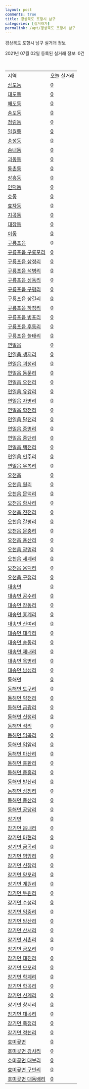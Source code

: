 ```yaml
---
layout: post
comments: true
title: 경상북도 포항시 남구
categories: [실거래가]
permalink: /apt/경상북도 포항시 남구
---
```


경상북도 포항시 남구 실거래 정보

2021년 07월 02일 등록된 실거래 정보: 0건

<script type="text/javascript">
  google.charts.load('current', {'packages':['corechart']});
  google.charts.setOnLoadCallback(drawChart);

  function drawChart() {
    var data = google.visualization.arrayToDataTable([['거래일', '매매', '전월세', '전매'], ['20-07', 330, 269, 20], ['20-08', 0, 0, 9], ['20-09', 238, 232, 6], ['20-10', 309, 264, 10], ['20-11', 651, 316, 4], ['20-12', 432, 351, 66], ['21-01', 168, 324, 233], ['21-02', 158, 321, 118], ['21-03', 222, 424, 47], ['21-04', 237, 236, 16], ['21-05', 219, 170, 15], ['21-06', 146, 146, 11]]);

    var options = {
      title: '최근 유형별 거래량 추이',
      legend: { position: 'bottom' }
    };

    var chart = new google.visualization.LineChart(document.getElementById('columnchart_material'));
    chart.draw(data, (options));
  }
</script>

<div id="columnchart_material" style="width: 95%; margin-left: -35px"></div>
<br>
<table class="sortable">
  <tr>
    <td>지역</td>
    <td>오늘 실거래</td>
  </tr>

  
  <tr class="item">
    <td><a href="경상북도 포항시 남구 상도동">상도동</a></td>
    <td><a href="경상북도 포항시 남구 상도동">0</a></td>
  </tr>
    

  <tr class="item">
    <td><a href="경상북도 포항시 남구 대도동">대도동</a></td>
    <td><a href="경상북도 포항시 남구 대도동">0</a></td>
  </tr>
    

  <tr class="item">
    <td><a href="경상북도 포항시 남구 해도동">해도동</a></td>
    <td><a href="경상북도 포항시 남구 해도동">0</a></td>
  </tr>
    

  <tr class="item">
    <td><a href="경상북도 포항시 남구 송도동">송도동</a></td>
    <td><a href="경상북도 포항시 남구 송도동">0</a></td>
  </tr>
    

  <tr class="item">
    <td><a href="경상북도 포항시 남구 청림동">청림동</a></td>
    <td><a href="경상북도 포항시 남구 청림동">0</a></td>
  </tr>
    

  <tr class="item">
    <td><a href="경상북도 포항시 남구 일월동">일월동</a></td>
    <td><a href="경상북도 포항시 남구 일월동">0</a></td>
  </tr>
    

  <tr class="item">
    <td><a href="경상북도 포항시 남구 송정동">송정동</a></td>
    <td><a href="경상북도 포항시 남구 송정동">0</a></td>
  </tr>
    

  <tr class="item">
    <td><a href="경상북도 포항시 남구 송내동">송내동</a></td>
    <td><a href="경상북도 포항시 남구 송내동">0</a></td>
  </tr>
    

  <tr class="item">
    <td><a href="경상북도 포항시 남구 괴동동">괴동동</a></td>
    <td><a href="경상북도 포항시 남구 괴동동">0</a></td>
  </tr>
    

  <tr class="item">
    <td><a href="경상북도 포항시 남구 동촌동">동촌동</a></td>
    <td><a href="경상북도 포항시 남구 동촌동">0</a></td>
  </tr>
    

  <tr class="item">
    <td><a href="경상북도 포항시 남구 장흥동">장흥동</a></td>
    <td><a href="경상북도 포항시 남구 장흥동">0</a></td>
  </tr>
    

  <tr class="item">
    <td><a href="경상북도 포항시 남구 인덕동">인덕동</a></td>
    <td><a href="경상북도 포항시 남구 인덕동">0</a></td>
  </tr>
    

  <tr class="item">
    <td><a href="경상북도 포항시 남구 호동">호동</a></td>
    <td><a href="경상북도 포항시 남구 호동">0</a></td>
  </tr>
    

  <tr class="item">
    <td><a href="경상북도 포항시 남구 효자동">효자동</a></td>
    <td><a href="경상북도 포항시 남구 효자동">0</a></td>
  </tr>
    

  <tr class="item">
    <td><a href="경상북도 포항시 남구 지곡동">지곡동</a></td>
    <td><a href="경상북도 포항시 남구 지곡동">0</a></td>
  </tr>
    

  <tr class="item">
    <td><a href="경상북도 포항시 남구 대잠동">대잠동</a></td>
    <td><a href="경상북도 포항시 남구 대잠동">0</a></td>
  </tr>
    

  <tr class="item">
    <td><a href="경상북도 포항시 남구 이동">이동</a></td>
    <td><a href="경상북도 포항시 남구 이동">0</a></td>
  </tr>
    

  <tr class="item">
    <td><a href="경상북도 포항시 남구 구룡포읍">구룡포읍</a></td>
    <td><a href="경상북도 포항시 남구 구룡포읍">0</a></td>
  </tr>
    

  <tr class="item">
    <td><a href="경상북도 포항시 남구 구룡포읍 구룡포리">구룡포읍 구룡포리</a></td>
    <td><a href="경상북도 포항시 남구 구룡포읍 구룡포리">0</a></td>
  </tr>
    

  <tr class="item">
    <td><a href="경상북도 포항시 남구 구룡포읍 삼정리">구룡포읍 삼정리</a></td>
    <td><a href="경상북도 포항시 남구 구룡포읍 삼정리">0</a></td>
  </tr>
    

  <tr class="item">
    <td><a href="경상북도 포항시 남구 구룡포읍 석병리">구룡포읍 석병리</a></td>
    <td><a href="경상북도 포항시 남구 구룡포읍 석병리">0</a></td>
  </tr>
    

  <tr class="item">
    <td><a href="경상북도 포항시 남구 구룡포읍 성동리">구룡포읍 성동리</a></td>
    <td><a href="경상북도 포항시 남구 구룡포읍 성동리">0</a></td>
  </tr>
    

  <tr class="item">
    <td><a href="경상북도 포항시 남구 구룡포읍 구평리">구룡포읍 구평리</a></td>
    <td><a href="경상북도 포항시 남구 구룡포읍 구평리">0</a></td>
  </tr>
    

  <tr class="item">
    <td><a href="경상북도 포항시 남구 구룡포읍 장길리">구룡포읍 장길리</a></td>
    <td><a href="경상북도 포항시 남구 구룡포읍 장길리">0</a></td>
  </tr>
    

  <tr class="item">
    <td><a href="경상북도 포항시 남구 구룡포읍 하정리">구룡포읍 하정리</a></td>
    <td><a href="경상북도 포항시 남구 구룡포읍 하정리">0</a></td>
  </tr>
    

  <tr class="item">
    <td><a href="경상북도 포항시 남구 구룡포읍 병포리">구룡포읍 병포리</a></td>
    <td><a href="경상북도 포항시 남구 구룡포읍 병포리">0</a></td>
  </tr>
    

  <tr class="item">
    <td><a href="경상북도 포항시 남구 구룡포읍 후동리">구룡포읍 후동리</a></td>
    <td><a href="경상북도 포항시 남구 구룡포읍 후동리">0</a></td>
  </tr>
    

  <tr class="item">
    <td><a href="경상북도 포항시 남구 구룡포읍 눌태리">구룡포읍 눌태리</a></td>
    <td><a href="경상북도 포항시 남구 구룡포읍 눌태리">0</a></td>
  </tr>
    

  <tr class="item">
    <td><a href="경상북도 포항시 남구 연일읍">연일읍</a></td>
    <td><a href="경상북도 포항시 남구 연일읍">0</a></td>
  </tr>
    

  <tr class="item">
    <td><a href="경상북도 포항시 남구 연일읍 생지리">연일읍 생지리</a></td>
    <td><a href="경상북도 포항시 남구 연일읍 생지리">0</a></td>
  </tr>
    

  <tr class="item">
    <td><a href="경상북도 포항시 남구 연일읍 괴정리">연일읍 괴정리</a></td>
    <td><a href="경상북도 포항시 남구 연일읍 괴정리">0</a></td>
  </tr>
    

  <tr class="item">
    <td><a href="경상북도 포항시 남구 연일읍 동문리">연일읍 동문리</a></td>
    <td><a href="경상북도 포항시 남구 연일읍 동문리">0</a></td>
  </tr>
    

  <tr class="item">
    <td><a href="경상북도 포항시 남구 연일읍 오천리">연일읍 오천리</a></td>
    <td><a href="경상북도 포항시 남구 연일읍 오천리">0</a></td>
  </tr>
    

  <tr class="item">
    <td><a href="경상북도 포항시 남구 연일읍 유강리">연일읍 유강리</a></td>
    <td><a href="경상북도 포항시 남구 연일읍 유강리">0</a></td>
  </tr>
    

  <tr class="item">
    <td><a href="경상북도 포항시 남구 연일읍 자명리">연일읍 자명리</a></td>
    <td><a href="경상북도 포항시 남구 연일읍 자명리">0</a></td>
  </tr>
    

  <tr class="item">
    <td><a href="경상북도 포항시 남구 연일읍 학전리">연일읍 학전리</a></td>
    <td><a href="경상북도 포항시 남구 연일읍 학전리">0</a></td>
  </tr>
    

  <tr class="item">
    <td><a href="경상북도 포항시 남구 연일읍 달전리">연일읍 달전리</a></td>
    <td><a href="경상북도 포항시 남구 연일읍 달전리">0</a></td>
  </tr>
    

  <tr class="item">
    <td><a href="경상북도 포항시 남구 연일읍 중명리">연일읍 중명리</a></td>
    <td><a href="경상북도 포항시 남구 연일읍 중명리">0</a></td>
  </tr>
    

  <tr class="item">
    <td><a href="경상북도 포항시 남구 연일읍 중단리">연일읍 중단리</a></td>
    <td><a href="경상북도 포항시 남구 연일읍 중단리">0</a></td>
  </tr>
    

  <tr class="item">
    <td><a href="경상북도 포항시 남구 연일읍 택전리">연일읍 택전리</a></td>
    <td><a href="경상북도 포항시 남구 연일읍 택전리">0</a></td>
  </tr>
    

  <tr class="item">
    <td><a href="경상북도 포항시 남구 연일읍 인주리">연일읍 인주리</a></td>
    <td><a href="경상북도 포항시 남구 연일읍 인주리">0</a></td>
  </tr>
    

  <tr class="item">
    <td><a href="경상북도 포항시 남구 연일읍 우복리">연일읍 우복리</a></td>
    <td><a href="경상북도 포항시 남구 연일읍 우복리">0</a></td>
  </tr>
    

  <tr class="item">
    <td><a href="경상북도 포항시 남구 오천읍">오천읍</a></td>
    <td><a href="경상북도 포항시 남구 오천읍">0</a></td>
  </tr>
    

  <tr class="item">
    <td><a href="경상북도 포항시 남구 오천읍 원리">오천읍 원리</a></td>
    <td><a href="경상북도 포항시 남구 오천읍 원리">0</a></td>
  </tr>
    

  <tr class="item">
    <td><a href="경상북도 포항시 남구 오천읍 문덕리">오천읍 문덕리</a></td>
    <td><a href="경상북도 포항시 남구 오천읍 문덕리">0</a></td>
  </tr>
    

  <tr class="item">
    <td><a href="경상북도 포항시 남구 오천읍 항사리">오천읍 항사리</a></td>
    <td><a href="경상북도 포항시 남구 오천읍 항사리">0</a></td>
  </tr>
    

  <tr class="item">
    <td><a href="경상북도 포항시 남구 오천읍 진전리">오천읍 진전리</a></td>
    <td><a href="경상북도 포항시 남구 오천읍 진전리">0</a></td>
  </tr>
    

  <tr class="item">
    <td><a href="경상북도 포항시 남구 오천읍 갈평리">오천읍 갈평리</a></td>
    <td><a href="경상북도 포항시 남구 오천읍 갈평리">0</a></td>
  </tr>
    

  <tr class="item">
    <td><a href="경상북도 포항시 남구 오천읍 문충리">오천읍 문충리</a></td>
    <td><a href="경상북도 포항시 남구 오천읍 문충리">0</a></td>
  </tr>
    

  <tr class="item">
    <td><a href="경상북도 포항시 남구 오천읍 용산리">오천읍 용산리</a></td>
    <td><a href="경상북도 포항시 남구 오천읍 용산리">0</a></td>
  </tr>
    

  <tr class="item">
    <td><a href="경상북도 포항시 남구 오천읍 광명리">오천읍 광명리</a></td>
    <td><a href="경상북도 포항시 남구 오천읍 광명리">0</a></td>
  </tr>
    

  <tr class="item">
    <td><a href="경상북도 포항시 남구 오천읍 세계리">오천읍 세계리</a></td>
    <td><a href="경상북도 포항시 남구 오천읍 세계리">0</a></td>
  </tr>
    

  <tr class="item">
    <td><a href="경상북도 포항시 남구 오천읍 용덕리">오천읍 용덕리</a></td>
    <td><a href="경상북도 포항시 남구 오천읍 용덕리">0</a></td>
  </tr>
    

  <tr class="item">
    <td><a href="경상북도 포항시 남구 오천읍 구정리">오천읍 구정리</a></td>
    <td><a href="경상북도 포항시 남구 오천읍 구정리">0</a></td>
  </tr>
    

  <tr class="item">
    <td><a href="경상북도 포항시 남구 대송면">대송면</a></td>
    <td><a href="경상북도 포항시 남구 대송면">0</a></td>
  </tr>
    

  <tr class="item">
    <td><a href="경상북도 포항시 남구 대송면 공수리">대송면 공수리</a></td>
    <td><a href="경상북도 포항시 남구 대송면 공수리">0</a></td>
  </tr>
    

  <tr class="item">
    <td><a href="경상북도 포항시 남구 대송면 장동리">대송면 장동리</a></td>
    <td><a href="경상북도 포항시 남구 대송면 장동리">0</a></td>
  </tr>
    

  <tr class="item">
    <td><a href="경상북도 포항시 남구 대송면 홍계리">대송면 홍계리</a></td>
    <td><a href="경상북도 포항시 남구 대송면 홍계리">0</a></td>
  </tr>
    

  <tr class="item">
    <td><a href="경상북도 포항시 남구 대송면 산여리">대송면 산여리</a></td>
    <td><a href="경상북도 포항시 남구 대송면 산여리">0</a></td>
  </tr>
    

  <tr class="item">
    <td><a href="경상북도 포항시 남구 대송면 대각리">대송면 대각리</a></td>
    <td><a href="경상북도 포항시 남구 대송면 대각리">0</a></td>
  </tr>
    

  <tr class="item">
    <td><a href="경상북도 포항시 남구 대송면 송동리">대송면 송동리</a></td>
    <td><a href="경상북도 포항시 남구 대송면 송동리">0</a></td>
  </tr>
    

  <tr class="item">
    <td><a href="경상북도 포항시 남구 대송면 제내리">대송면 제내리</a></td>
    <td><a href="경상북도 포항시 남구 대송면 제내리">0</a></td>
  </tr>
    

  <tr class="item">
    <td><a href="경상북도 포항시 남구 대송면 옥명리">대송면 옥명리</a></td>
    <td><a href="경상북도 포항시 남구 대송면 옥명리">0</a></td>
  </tr>
    

  <tr class="item">
    <td><a href="경상북도 포항시 남구 대송면 남성리">대송면 남성리</a></td>
    <td><a href="경상북도 포항시 남구 대송면 남성리">0</a></td>
  </tr>
    

  <tr class="item">
    <td><a href="경상북도 포항시 남구 동해면">동해면</a></td>
    <td><a href="경상북도 포항시 남구 동해면">0</a></td>
  </tr>
    

  <tr class="item">
    <td><a href="경상북도 포항시 남구 동해면 도구리">동해면 도구리</a></td>
    <td><a href="경상북도 포항시 남구 동해면 도구리">0</a></td>
  </tr>
    

  <tr class="item">
    <td><a href="경상북도 포항시 남구 동해면 약전리">동해면 약전리</a></td>
    <td><a href="경상북도 포항시 남구 동해면 약전리">0</a></td>
  </tr>
    

  <tr class="item">
    <td><a href="경상북도 포항시 남구 동해면 금광리">동해면 금광리</a></td>
    <td><a href="경상북도 포항시 남구 동해면 금광리">0</a></td>
  </tr>
    

  <tr class="item">
    <td><a href="경상북도 포항시 남구 동해면 신정리">동해면 신정리</a></td>
    <td><a href="경상북도 포항시 남구 동해면 신정리">0</a></td>
  </tr>
    

  <tr class="item">
    <td><a href="경상북도 포항시 남구 동해면 석리">동해면 석리</a></td>
    <td><a href="경상북도 포항시 남구 동해면 석리">0</a></td>
  </tr>
    

  <tr class="item">
    <td><a href="경상북도 포항시 남구 동해면 임곡리">동해면 임곡리</a></td>
    <td><a href="경상북도 포항시 남구 동해면 임곡리">0</a></td>
  </tr>
    

  <tr class="item">
    <td><a href="경상북도 포항시 남구 동해면 입암리">동해면 입암리</a></td>
    <td><a href="경상북도 포항시 남구 동해면 입암리">0</a></td>
  </tr>
    

  <tr class="item">
    <td><a href="경상북도 포항시 남구 동해면 마산리">동해면 마산리</a></td>
    <td><a href="경상북도 포항시 남구 동해면 마산리">0</a></td>
  </tr>
    

  <tr class="item">
    <td><a href="경상북도 포항시 남구 동해면 흥환리">동해면 흥환리</a></td>
    <td><a href="경상북도 포항시 남구 동해면 흥환리">0</a></td>
  </tr>
    

  <tr class="item">
    <td><a href="경상북도 포항시 남구 동해면 중흥리">동해면 중흥리</a></td>
    <td><a href="경상북도 포항시 남구 동해면 중흥리">0</a></td>
  </tr>
    

  <tr class="item">
    <td><a href="경상북도 포항시 남구 동해면 발산리">동해면 발산리</a></td>
    <td><a href="경상북도 포항시 남구 동해면 발산리">0</a></td>
  </tr>
    

  <tr class="item">
    <td><a href="경상북도 포항시 남구 동해면 상정리">동해면 상정리</a></td>
    <td><a href="경상북도 포항시 남구 동해면 상정리">0</a></td>
  </tr>
    

  <tr class="item">
    <td><a href="경상북도 포항시 남구 동해면 중산리">동해면 중산리</a></td>
    <td><a href="경상북도 포항시 남구 동해면 중산리">0</a></td>
  </tr>
    

  <tr class="item">
    <td><a href="경상북도 포항시 남구 동해면 공당리">동해면 공당리</a></td>
    <td><a href="경상북도 포항시 남구 동해면 공당리">0</a></td>
  </tr>
    

  <tr class="item">
    <td><a href="경상북도 포항시 남구 장기면">장기면</a></td>
    <td><a href="경상북도 포항시 남구 장기면">0</a></td>
  </tr>
    

  <tr class="item">
    <td><a href="경상북도 포항시 남구 장기면 읍내리">장기면 읍내리</a></td>
    <td><a href="경상북도 포항시 남구 장기면 읍내리">0</a></td>
  </tr>
    

  <tr class="item">
    <td><a href="경상북도 포항시 남구 장기면 마현리">장기면 마현리</a></td>
    <td><a href="경상북도 포항시 남구 장기면 마현리">0</a></td>
  </tr>
    

  <tr class="item">
    <td><a href="경상북도 포항시 남구 장기면 금곡리">장기면 금곡리</a></td>
    <td><a href="경상북도 포항시 남구 장기면 금곡리">0</a></td>
  </tr>
    

  <tr class="item">
    <td><a href="경상북도 포항시 남구 장기면 영암리">장기면 영암리</a></td>
    <td><a href="경상북도 포항시 남구 장기면 영암리">0</a></td>
  </tr>
    

  <tr class="item">
    <td><a href="경상북도 포항시 남구 장기면 신창리">장기면 신창리</a></td>
    <td><a href="경상북도 포항시 남구 장기면 신창리">0</a></td>
  </tr>
    

  <tr class="item">
    <td><a href="경상북도 포항시 남구 장기면 양포리">장기면 양포리</a></td>
    <td><a href="경상북도 포항시 남구 장기면 양포리">0</a></td>
  </tr>
    

  <tr class="item">
    <td><a href="경상북도 포항시 남구 장기면 계원리">장기면 계원리</a></td>
    <td><a href="경상북도 포항시 남구 장기면 계원리">0</a></td>
  </tr>
    

  <tr class="item">
    <td><a href="경상북도 포항시 남구 장기면 두원리">장기면 두원리</a></td>
    <td><a href="경상북도 포항시 남구 장기면 두원리">0</a></td>
  </tr>
    

  <tr class="item">
    <td><a href="경상북도 포항시 남구 장기면 수성리">장기면 수성리</a></td>
    <td><a href="경상북도 포항시 남구 장기면 수성리">0</a></td>
  </tr>
    

  <tr class="item">
    <td><a href="경상북도 포항시 남구 장기면 임중리">장기면 임중리</a></td>
    <td><a href="경상북도 포항시 남구 장기면 임중리">0</a></td>
  </tr>
    

  <tr class="item">
    <td><a href="경상북도 포항시 남구 장기면 방산리">장기면 방산리</a></td>
    <td><a href="경상북도 포항시 남구 장기면 방산리">0</a></td>
  </tr>
    

  <tr class="item">
    <td><a href="경상북도 포항시 남구 장기면 산서리">장기면 산서리</a></td>
    <td><a href="경상북도 포항시 남구 장기면 산서리">0</a></td>
  </tr>
    

  <tr class="item">
    <td><a href="경상북도 포항시 남구 장기면 서촌리">장기면 서촌리</a></td>
    <td><a href="경상북도 포항시 남구 장기면 서촌리">0</a></td>
  </tr>
    

  <tr class="item">
    <td><a href="경상북도 포항시 남구 장기면 금오리">장기면 금오리</a></td>
    <td><a href="경상북도 포항시 남구 장기면 금오리">0</a></td>
  </tr>
    

  <tr class="item">
    <td><a href="경상북도 포항시 남구 장기면 대진리">장기면 대진리</a></td>
    <td><a href="경상북도 포항시 남구 장기면 대진리">0</a></td>
  </tr>
    

  <tr class="item">
    <td><a href="경상북도 포항시 남구 장기면 모포리">장기면 모포리</a></td>
    <td><a href="경상북도 포항시 남구 장기면 모포리">0</a></td>
  </tr>
    

  <tr class="item">
    <td><a href="경상북도 포항시 남구 장기면 학계리">장기면 학계리</a></td>
    <td><a href="경상북도 포항시 남구 장기면 학계리">0</a></td>
  </tr>
    

  <tr class="item">
    <td><a href="경상북도 포항시 남구 장기면 학곡리">장기면 학곡리</a></td>
    <td><a href="경상북도 포항시 남구 장기면 학곡리">0</a></td>
  </tr>
    

  <tr class="item">
    <td><a href="경상북도 포항시 남구 장기면 신계리">장기면 신계리</a></td>
    <td><a href="경상북도 포항시 남구 장기면 신계리">0</a></td>
  </tr>
    

  <tr class="item">
    <td><a href="경상북도 포항시 남구 장기면 창지리">장기면 창지리</a></td>
    <td><a href="경상북도 포항시 남구 장기면 창지리">0</a></td>
  </tr>
    

  <tr class="item">
    <td><a href="경상북도 포항시 남구 장기면 대곡리">장기면 대곡리</a></td>
    <td><a href="경상북도 포항시 남구 장기면 대곡리">0</a></td>
  </tr>
    

  <tr class="item">
    <td><a href="경상북도 포항시 남구 장기면 죽정리">장기면 죽정리</a></td>
    <td><a href="경상북도 포항시 남구 장기면 죽정리">0</a></td>
  </tr>
    

  <tr class="item">
    <td><a href="경상북도 포항시 남구 장기면 정천리">장기면 정천리</a></td>
    <td><a href="경상북도 포항시 남구 장기면 정천리">0</a></td>
  </tr>
    

  <tr class="item">
    <td><a href="경상북도 포항시 남구 호미곶면">호미곶면</a></td>
    <td><a href="경상북도 포항시 남구 호미곶면">0</a></td>
  </tr>
    

  <tr class="item">
    <td><a href="경상북도 포항시 남구 호미곶면 강사리">호미곶면 강사리</a></td>
    <td><a href="경상북도 포항시 남구 호미곶면 강사리">0</a></td>
  </tr>
    

  <tr class="item">
    <td><a href="경상북도 포항시 남구 호미곶면 대보리">호미곶면 대보리</a></td>
    <td><a href="경상북도 포항시 남구 호미곶면 대보리">0</a></td>
  </tr>
    

  <tr class="item">
    <td><a href="경상북도 포항시 남구 호미곶면 구만리">호미곶면 구만리</a></td>
    <td><a href="경상북도 포항시 남구 호미곶면 구만리">0</a></td>
  </tr>
    

  <tr class="item">
    <td><a href="경상북도 포항시 남구 호미곶면 대동배리">호미곶면 대동배리</a></td>
    <td><a href="경상북도 포항시 남구 호미곶면 대동배리">0</a></td>
  </tr>
    


</table>


    